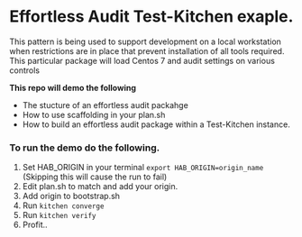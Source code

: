 # Effortless Audit Test-Kitchen exaple.

This pattern is being used to support development on a local workstation when restrictions are in place that prevent installation of all tools required.
This particular package will load Centos 7 and audit settings on various controls


**This repo will demo the following**
* The stucture of an effortless audit packahge
* How to use scaffolding in your plan.sh
* How to build an effortless audit package within a Test-Kitchen instance.

### To run the demo do the following.
1. Set HAB_ORIGIN in your terminal `export HAB_ORIGIN=origin_name` (Skipping this will cause the run to fail)
2. Edit plan.sh to match and add your origin.
3. Add origin to bootstrap.sh
4. Run `kitchen converge`
5. Run `kitchen verify`
6. Profit..


